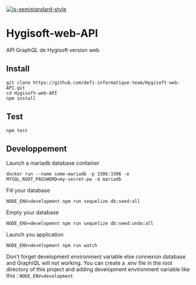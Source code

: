 [![js-semistandard-style](https://img.shields.io/badge/code%20style-semistandard-brightgreen.svg?style=flat-square)](https://github.com/Flet/semistandard)

# Hygisoft-web-API

API GraphQL de Hygisoft version web

## Install
```
git clone https://github.com/defi-informatique-team/Hygisoft-web-API.git
cd Hygisoft-web-API
npm install
```

## Test
```
npm test
```

## Developpement
Launch a mariadb database container 
```
docker run --name some-mariadb -p 3306:3306 -e  MYSQL_ROOT_PASSWORD=my-secret-pw -d mariadb
```
Fill your database
```
NODE_ENV=development npm run sequelize db:seed:all
```
Empty your database
```
NODE_ENV=development npm run sequelize db:seed:undo:all
```
Launch you application
```
NODE_ENV=development npm run watch
```
Don't forget development environment variable else connexion database and GraphiQL will not working. You can create a .env file in the root directory of this project and adding development environment variable like this : `NODE_ENV=development`
